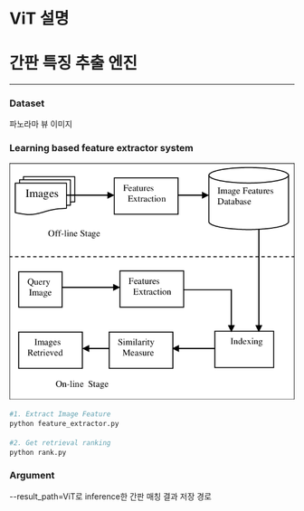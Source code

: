 # ViT 설명

# 간판 특징 추출 엔진

---

### Dataset

파노라마 뷰 이미지 

### Learning based feature extractor s**ystem**

![Image_Retrieval_System](./imgs/image_retrieval_system.png)

```bash
#1. Extract Image Feature
python feature_extractor.py

#2. Get retrieval ranking
python rank.py
```

### Argument

--result_path=ViT로 inference한 간판 매칭 결과 저장 경로